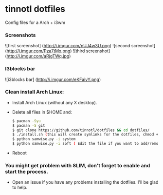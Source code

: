 # tinnotl dotfiles
Config files for a Arch + i3wm

### Screenshots

![first screenshot] (http://i.imgur.com/nUJ4w3U.png)
![second screenshot] (http://i.imgur.com/Pza7tMx.png)
![third screenshot] (http://i.imgur.com/aRjgTWq.jpg)

### I3blocks bar

![i3blocks bar] (http://i.imgur.com/eKFaivY.png)

### Clean install Arch Linux:

* Install Arch Linux (without any X desktop).

* Delete all files in $HOME and:

    ```sh
    $ pacman -Syu
    $ pacman -S git
    $ git clone https://github.com/tinnotl/dotfiles && cd dotfiles/
    $ ./install.sh (this will create symlinks for the dotfiles, chmod +x install.sh if needed)
    $ python samwise.py -i system
    $ python samwise.py -i soft ( Edit the file if you want to add/remove softwares which will be installed with that command)
    ```

* Reboot


### You might get problem with SLIM, don't forget to enable and start the process.

* Open an issue if you have any problems installing the dotfiles. I'll be glad to help.


